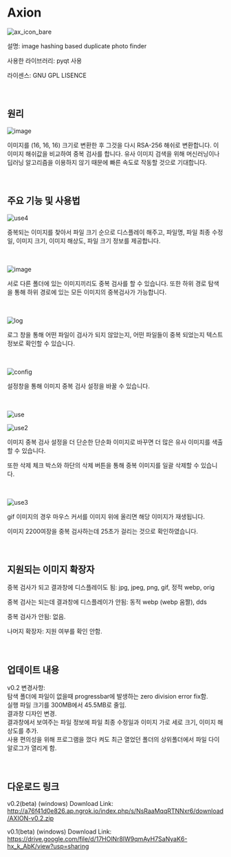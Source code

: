 # Axion

![ax_icon_bare](https://user-images.githubusercontent.com/60418809/135108433-867bd7c2-13b4-482d-9efe-8d4dc71d1f24.png)

설명: image hashing based duplicate photo finder

사용한 라이브러리: pyqt 사용

라이센스: GNU GPL LISENCE</br></br></br>

## 원리

![image](https://user-images.githubusercontent.com/60418809/135102062-8a409f2a-3f78-43dc-bcf3-29174ee07a06.png)

이미지를 (16, 16, 16) 크기로 변환한 후 그것을 다시 RSA-256 해쉬로 변환합니다. 이 이미지 해쉬값을 비교하여 중복 검사를 합니다. 유사 이미지 검색을 위해 머신러닝이나 딥러닝 알고리즘을 이용하지 않기 때문에 빠른 속도로 작동할 것으로 기대합니다. </br></br></br>


## 주요 기능 및 사용법

![use4](https://user-images.githubusercontent.com/60418809/135101807-fa033421-ac2d-40ce-83ab-c70c9ebcf69d.png)

중복되는 이미지를 찾아서 파일 크기 순으로 디스플레이 해주고, 파일명, 파일 최종 수정일, 이미지 크기, 이미지 해상도, 파일 크기 정보를 제공합니다.</br></br></br>


![image](https://user-images.githubusercontent.com/60418809/135103828-47294db3-9ce5-489b-9527-67de05b8b99d.png)

서로 다른 폴더에 있는 이미지끼리도 중복 검사를 할 수 있습니다. 또한 하위 경로 탐색을 통해 하위 경로에 있는 모든 이미지의 중복검사가 가능합니다.</br></br></br>

![log](https://user-images.githubusercontent.com/60418809/135101821-6329345e-e2db-47a9-9f68-f6fe2d68eab1.png)

로그 창을 통해 어떤 파일이 검사가 되지 않았는지, 어떤 파일들이 중복 되었는지 텍스트 정보로 확인할 수 있습니다.</br></br></br>

![config](https://user-images.githubusercontent.com/60418809/135101669-efd8ad14-e674-4c0c-93bf-14c920589230.gif)

설정창을 통해 이미지 중복 검사 설정을 바꿀 수 있습니다.</br></br></br>

![use](https://user-images.githubusercontent.com/60418809/135101734-d4509f6c-f28e-4fce-81d3-25da8eefd74c.gif)

![use2](https://user-images.githubusercontent.com/60418809/135101742-bc8cf69a-a9d3-44f1-a9ab-58bbe75f13b5.gif)

이미지 중복 검사 설정을 더 단순한 단순화 이미지로 바꾸면 더 많은 유사 이미지를 색출할 수 있습니다. 

또한 삭제 체크 박스와 하단의 삭제 버튼을 통해 중복 이미지를 일괄 삭제할 수 있습니다.</br></br></br>

![use3](https://user-images.githubusercontent.com/60418809/135115751-40a00fca-67fc-418e-a4ba-decb5a08e025.gif)

gif 이미지의 경우 마우스 커서를 이미지 위에 올리면 해당 이미지가 재생됩니다.

이미지 2200여장을 중복 검사하는데 25초가 걸리는 것으로 확인하였습니다.</br></br></br>

## 지원되는 이미지 확장자

  중복 검사가 되고 결과창에 디스플레이도 됨: jpg, jpeg, png, gif, 정적 webp, orig

  중복 검사는 되는데 결과창에 디스플레이가 안됨:  동적 webp (webp 움짤), dds

  중복 검사가 안됨: 없음.

  나머지 확장자: 지원 여부를 확인 안함.</br></br></br>
  
## 업데이트 내용

v0.2 변경사항: </br>
탐색 폴더에 파일이 없을때 progressbar에 발생하는 zero division error fix함. </br>
실행 파일 크기를 300MB에서 45.5MB로 줄임. </br>
결과창 디자인 변경. </br>
결과창에서 보여주는 파일 정보에 파일 최종 수정일과 이미지 가로 세로 크기, 이미지 해상도를 추가. </br>
사용 편의성을 위해 프로그램을 껐다 켜도 최근 열었던 폴더의 상위폴더에서 파일 다이알로그가 열리게 함.</br></br></br>


## 다운로드 링크
v0.2(beta) (windows) Download Link: http://a76f41d0e826.ap.ngrok.io/index.php/s/NsRaaMqqRTNNxr6/download/AXION-v0.2.zip

v0.1(beta) (windows) Download Link: https://drive.google.com/file/d/17HOlNr8IW9qmAyH7SaNyaK6-hx_k_AbK/view?usp=sharing
